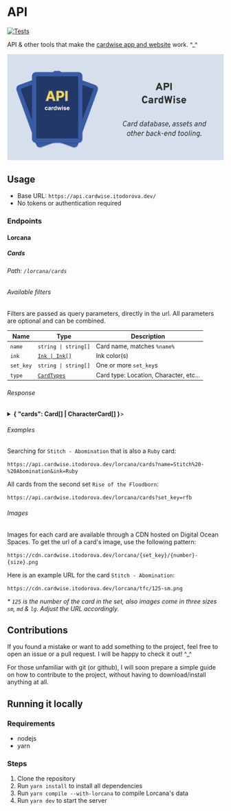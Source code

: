 # API
[![Tests](https://github.com/cardwise-tcg/api/actions/workflows/test.yml/badge.svg)](https://github.com/cardwise-tcg/api/actions/workflows/test.yml)

API & other tools that make the [cardwise app and website](https://cardwise.itodorova.dev/) work. ^_^

<p align="center">
<img src="./image.png" alt="cardwise api cover" style="max-height:300px;" />
</p>

## Usage

- Base URL: `https://api.cardwise.itodorova.dev/`
- No tokens or authentication required

### Endpoints

#### Lorcana

##### Cards

###### Path: `/lorcana/cards`

###### Available filters

Filters are passed as query parameters, directly in the url. All parameters are optional and can be combined.

| Name      | Type                                                                                            | Description                            |
|-----------|-------------------------------------------------------------------------------------------------|----------------------------------------|
| `name`    | `string \| string[]`                                                                            | Card name, matches `%name%`            |
| `ink`     | [`Ink \| Ink[]`](https://github.com/cardwise-tcg/api/blob/main/src/http/lorcana/types/Card.ts)  | Ink color(s)                           |
| `set_key` | `string \| string[]`                                                                            | One or more `set_key`s                 |
| `type`    | [`CardTypes`](https://github.com/cardwise-tcg/api/blob/main/src/http/lorcana/types/Card.ts#L22) | Card type: Location, Character, etc... |



###### Response

<details>
  <summary><b>{ "cards": Card[] | CharacterCard[] }</b>></summary>

```json
{
    "cards": [
      {
        "artist": "Kendall Hale",
        "ink": "Amber",
        "ink_cost": 4,
        "inkable": true,
        "name": "Bashful",
        "types": [
          "Character"
        ],
        "rarity": "Uncommon",
        "number": 1,
        "keywords": [],
        "flavor_text": "Life is sweeter with friends.",
        "text": "Oh, Gosh!: This character can't quest unless you have another Seven Dwarfs character in play.",
        "classifications": [
          "Storyborn",
          "Ally",
          "Seven Dwarfs"
        ],
        "version": "Hopeless Romantic",
        "willpower": 5,
        "strength": 2,
        "lore": 3,
        "set": {
          "key": "rfb",
          "name": "Rise Of The Floodborn",
          "number": 2
        }
      }
    ]
}
```
</details>

###### Examples

Searching for `Stitch - Abomination` that is also a `Ruby` card:

```
https://api.cardwise.itodorova.dev/lorcana/cards?name=Stitch%20-%20Abomination&ink=Ruby
```

All cards from the second set `Rise of the Floodborn`:

```
https://api.cardwise.itodorova.dev/lorcana/cards?set_key=rfb
```

###### Images

Images for each card are available through a CDN hosted on Digital Ocean Spaces. To get the url of a card's image, use the following pattern:

```
https://cdn.cardwise.itodorova.dev/lorcana/{set_key}/{number}-{size}.png
```

Here is an example URL for the card `Stitch - Abomination`:

```
https://cdn.cardwise.itodorova.dev/lorcana/tfc/125-sm.png
```

_\* `125` is the number of the card in the set, also images come in three sizes `sm`, `md` & `lg`. Adjust the URL
accordingly._


## Contributions

If you found a mistake or want to add something to the project, feel free to open an issue or a pull request. I will be
happy to check it out! ^_^

For those unfamiliar with git (or github), I will soon prepare a simple guide on how to contribute to the project,
without having to download/install anything at all.

## Running it locally

### Requirements

- nodejs
- yarn

### Steps

1. Clone the repository
2. Run `yarn install` to install all dependencies
3. Run `yarn compile --with-lorcana` to compile Lorcana's data
4. Run `yarn dev` to start the server

